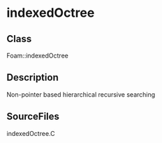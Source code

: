 # indexedOctree 
## Class
Foam::indexedOctree

## Description
Non-pointer based hierarchical recursive searching

## SourceFiles
indexedOctree.C


